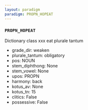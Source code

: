 ```yaml
---
layout: paradigm
paradigm: PROPN_HOPEAT
---
```

### ` PROPN_HOPEAT `

Dictionary class xxx eat plurale tantum
* grade_dir: weaken
* plurale_tantum: obligatory
* pos: NOUN
* stem_diphthong: None
* stem_vowel: None
* upos: PROPN
* harmony: back
* kotus_av: None
* kotus_tn: 15
* clitics: False
* possessive: False
